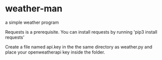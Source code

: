 # weather-man
 a simple weather program

Requests is a prerequisite. You can install requests by running 'pip3 install requests'

Create a file named api.key in the the same directory as weather.py and place your openweatherapi key inside the folder.
